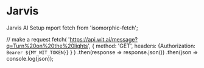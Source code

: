 # Jarvis
Jarvis AI Setup
mport fetch from 'isomorphic-fetch';

// make a request
fetch(
  'https://api.wit.ai/message?q=Turn%20on%20the%20lights',
  {
    method: 'GET',
    headers: {Authorization: `Bearer ${MY_WIT_TOKEN}`}
  }
)
.then(response => response.json())
.then(json => console.log(json));
